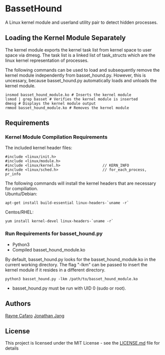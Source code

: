 # BassetHound
A Linux kernel module and userland utility pair to detect hidden processes.

## Loading the Kernel Module Separately
The kernel module exports the kernel task list from kernel space to user space via dmesg. The task list is a linked list of task_structs which are the linux kernel representation of processes.

The following commands can be used to load and subsequently remove the kernel module independently from basset_hound.py. However, this is uncessary, because basset_hound.py automatically loads and unloads the kernel module.

```
insmod basset_hound_module.ko # Inserts the kernel module
lsmod | grep basset # Verifies the kernel module is inserted
dmesg # Displays the kernel module output
rmmod basset_hound_module.ko # Removes the kernel module
```

## Requirements

### Kernel Module Compilation Requirements
The included kernel header files:

```
#include <linux/init.h>
#include <linux/module.h>
#include <linux/kernel.h>	                // KERN_INFO
#include <linux/sched.h>	                // for_each_process, pr_info
```

The following commands will install the kernel headers that are necessary for compiliation.  
Ubuntu/Debian:
```
apt-get install build-essential linux-headers-`uname -r`
```
Centos/RHEL:
```
yum install kernel-devel linux-headers-`uname -r`
```

### Run Requirements for basset_hound.py
- Python3
- Compiled basset_hound_module.ko

By default, basset_hound.py looks for the basset_hound_module.ko in the current working directory.  The flag "-lkm" can be passed to insert the kernel module if it resides in a different directory.

```
python3 basset_hound.py -lkm /path/to/basset_hound_module.ko
```

- basset_hound.py must be run with UID 0 (sudo or root). 

## Authors

[Rayne Cafaro](https://github.com/raynecafaro)
[Jonathan Jang](https://github.com/jwj3767)

## License

This project is licensed under the MIT License - see the [LICENSE.md](https://github.com/raynecafaro/BassetHound/blob/master/LICENSE) file for details

